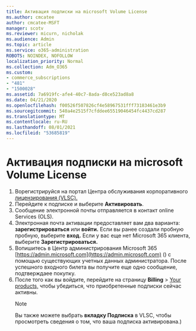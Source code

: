 ```yaml
---
title: Активация подписки на microsoft Volume License
ms.author: cmcatee
author: cmcatee-MSFT
manager: scotv
ms.reviewer: micurn, nicholak
ms.audience: Admin
ms.topic: article
ms.service: o365-administration
ROBOTS: NOINDEX, NOFOLLOW
localization_priority: Normal
ms.collection: Adm_O365
ms.custom:
- commerce_subscriptions
- "481"
- "1500028"
ms.assetid: 7a6919fc-afe4-40c7-8ada-d8ce523ad8a8
ms.date: 04/21/2020
ms.openlocfilehash: f00526f507826cf4e58967531fff73183461e3b9
ms.sourcegitcommit: 540a4e2515f7cfddee65519046454fc4437cd287
ms.translationtype: MT
ms.contentlocale: ru-RU
ms.lasthandoff: 08/01/2021
ms.locfileid: "53685819"
---
```

# <a name="activating-a-microsoft-volume-license-subscription"></a>Активация подписки на microsoft Volume License

1. Ворегистрируйся на портал Центра обслуживания корпоративного [лицензирования (VLSC).](https://go.microsoft.com/fwlink/p/?LinkId=329762)
2. Перейдите к подписке и выберите **Активировать**.
3. Сообщение электронной почты отправляется в контакт online Services (OLS).
4. Электронная почта активации предоставляет вам два варианта: **зарегистрироваться** или **войти.** Если вы ранее создали пробную пробную, выберите **вход.** Если у вас еще нет Microsoft 365 клиента, выберите **Зарегистрироваться.**
5. Вопишитесь в Центр администрирования Microsoft 365 [https://admin.microsoft.com](https://admin.microsoft.com) () с помощью существующих учетных данных администратора. После успешного входного билета вы получите еще одно сообщение, подтверждаее покупку.
6. После того как вы войдите, перейдите на страницу **Billing** \> [Your products,](https://go.microsoft.com/fwlink/p/?linkid=842054) чтобы убедиться, что приобретенные подписки сейчас активны. 
    > [!NOTE]
    > Вы также можете выбрать **вкладку Подписка** в VLSC, чтобы просмотреть сведения о том, что ваша подписка активирована.)
